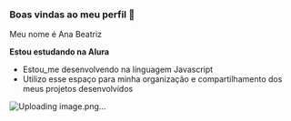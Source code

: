 ### Boas vindas ao meu perfil 💙

Meu nome é Ana Beatriz

**Estou estudando na Alura**
- Estou_me desenvolvendo na línguagem Javascript
- Utilizo esse espaço para minha organização e compartilhamento dos meus projetos desenvolvidos

![Uploading image.png…]()


